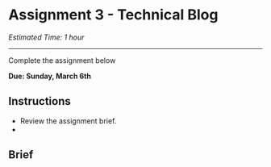 # Assignment 3 - Technical Blog

*Estimated Time: 1 hour* 

---

<aside>


Complete the assignment below

</aside>

**Due: Sunday, March 6th**

## Instructions

- Review the assignment brief.
- 

## Brief


